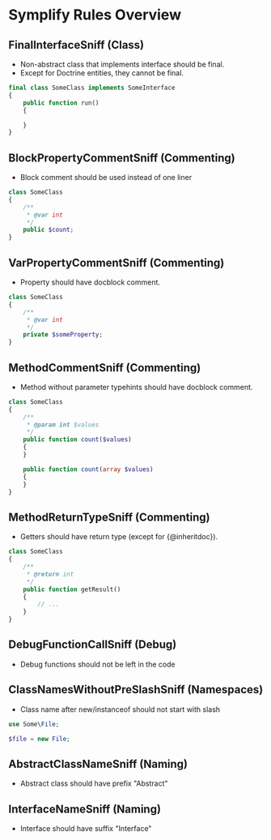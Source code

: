 # Symplify Rules Overview

## FinalInterfaceSniff (Class)

- Non-abstract class that implements interface should be final.
- Except for Doctrine entities, they cannot be final.

```php
final class SomeClass implements SomeInterface
{
	public function run()
	{

	}
}
```


## BlockPropertyCommentSniff (Commenting)

- Block comment should be used instead of one liner

```php
class SomeClass
{
	/**
	 * @var int
	 */
	public $count;
}
```


## VarPropertyCommentSniff (Commenting)

- Property should have docblock comment.
 
```php
class SomeClass
{
	/**
	 * @var int
	 */
	private $someProperty;
}
```

## MethodCommentSniff (Commenting)

- Method without parameter typehints should have docblock comment.

```php
class SomeClass
{
	/**
	 * @param int $values
	 */
	public function count($values)
	{
	}

    public function count(array $values)
    {
    }
}
```

## MethodReturnTypeSniff (Commenting)

- Getters should have return type (except for {@inheritdoc}).

```php
class SomeClass
{
	/**
	 * @return int
	 */
	public function getResult()
	{
		// ...
	}
}
```


## DebugFunctionCallSniff (Debug)

- Debug functions should not be left in the code


## ClassNamesWithoutPreSlashSniff (Namespaces)

- Class name after new/instanceof should not start with slash

```php
use Some\File;

$file = new File;
```


## AbstractClassNameSniff (Naming)

- Abstract class should have prefix "Abstract"


## InterfaceNameSniff (Naming)

- Interface should have suffix "Interface"
